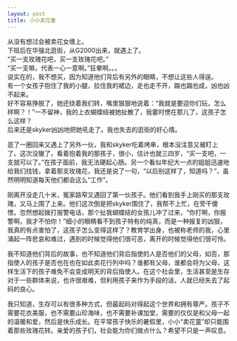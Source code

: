 ```yaml
---
layout: post
title: 小小卖花童
---
```


<p>从没有想过会被卖花女缠上。<br />
下班后在华强北逛街，从G2000出来，就遇上了。<br />
“买一支玫瑰花吧，买一支玫瑰花吧。”<br />
“买一支嘛，代表一心一意啊。”狂晕啊。。。<br />
说实在的，我不想买，因为知道他们背后有另外的眼睛，不想让这些人得逞。<br />
有一个女孩子抱住了我的小腿，拉住我的裙边，走也走不开，踹也踹也成，凶也凶不起来。<br />
好不容易挣脱了，她还绕着我们转，嘴里狠狠地说着：“我就是要逗你们玩，怎么样啊？！”一不留神，我的上衣蝴蝶结被她扯散了，我霎时愣在那儿了，这孩子怎么这样？<br />
后来还是skyker凶凶地把她吼走了。我也失去的逛街的好心情。</p>
<p>逛了一圈回来又遇上了另外一伙，我和skyker吃着烤串，根本没注意又被盯上了。这次没辙了，看着抱着我的那孩子，很小，估计也就三四岁，“买一支吧，一支就可以了。”在孩子面前，我无法硬起心肠。另一个看似年纪大一点的姐姐迅速地给我们找钱，拿着那支玫瑰花，我还是说了一句，“以后别这样了，知道吗？”，虽然明明知道每天他们都会这么“工作”。</p>
<p>刚离开没走几十米，冤家路窄又遇回了第一伙孩子。他们看到我手上刚买的那支玫瑰，又马上围了上来。他们这次倒是把skyker围住了，我帮不上忙，在旁干傻愣。忽然想起拨打报警电话，那个扯我蝴蝶结的女孩儿冲了过来，“你打啊，你报警啊，我才不怕你！”细小的眼睛看不到孩子特有的纯真，而是一种报复的凶狠，我真的有点害怕了，这孩子怎么变得这样了？教育学出身，也被称老师的我，心里涌起一阵悲哀和难过，遇到的时候觉得他们很可恶，离开的时候觉得他们很可怜。  </p>
<p>我不知道他们背后的故事，也不知道他们背后指使的人是否他们的父母，如否，那指使人的孩子是否也在也在如此卖花行列中吗？谁都有父母，谁都会将为父母，这样生活下的孩子难免不会变成明天的背后指使人。在这个社会里，生活甚至是生存对于一些群体来说，也许很艰难，但利用孩子来作为手段的话，人就已经失去了起码的良心。</p>
<p>我只知道，生存可以有很多种方式，但最起码对得起这个世界和拥有尊严。孩子不需要花衣美服，也不需要山珍海味，也不需要补课加堂，需要的仅仅是和父母一起的温暖和爱，然后是快乐成长。在平常孩子快乐的暑假里，小小“卖花童”却只能围着那些玫瑰花转。亲爱的孩子们，社会能为你们做点什么？希望不只是一声叹息。</p>
